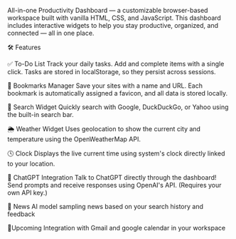 All-in-one Productivity Dashboard — a customizable browser-based workspace built with vanilla HTML, CSS, and JavaScript. This dashboard includes interactive widgets to help you stay productive, organized, and connected — all in one place.

🛠️ Features

✅ To-Do List
Track your daily tasks. Add and complete items with a single click. Tasks are stored in localStorage, so they persist across sessions.

📕 Bookmarks Manager
Save your  sites with a name and URL. Each bookmark is automatically assigned a favicon, and all data is stored locally.

🔎 Search Widget
Quickly search with Google, DuckDuckGo, or Yahoo using the built-in search bar.

🌦️ Weather Widget
Uses geolocation to show the current city and temperature using the OpenWeatherMap API.

🕓 Clock
Displays the live current time using system's clock directly linked to your location.

🤖 ChatGPT Integration
Talk to ChatGPT directly through the dashboard! Send prompts and receive responses using OpenAI's API. (Requires your own API key.)

📰 News 
AI model sampling news based on your search history and feedback


👀Upcoming 
Integration with Gmail and google calendar in your workspace
